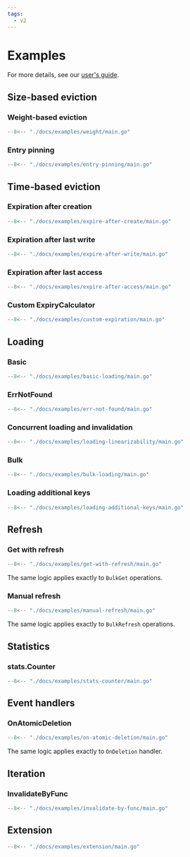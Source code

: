 ```yaml
---
tags:
  - v2
---
```


# Examples

For more details, see our [user's guide](./getting-started.md).

## Size-based eviction

### Weight-based eviction

```go
--8<-- "./docs/examples/weight/main.go"
```

### Entry pinning

```go
--8<-- "./docs/examples/entry-pinning/main.go"
```

## Time-based eviction

### Expiration after creation

```go
--8<-- "./docs/examples/expire-after-create/main.go"
```

### Expiration after last write

```go
--8<-- "./docs/examples/expire-after-write/main.go"
```

### Expiration after last access

```go
--8<-- "./docs/examples/expire-after-access/main.go"
```

### Custom ExpiryCalculator

```go
--8<-- "./docs/examples/custom-expiration/main.go"
```

## Loading

### Basic

```go
--8<-- "./docs/examples/basic-loading/main.go"
```

### ErrNotFound

```go
--8<-- "./docs/examples/err-not-found/main.go"
```

### Concurrent loading and invalidation

```go
--8<-- "./docs/examples/loading-linearizability/main.go"
```

### Bulk

```go
--8<-- "./docs/examples/bulk-loading/main.go"
```

### Loading additional keys

```go
--8<-- "./docs/examples/loading-additional-keys/main.go"
```

## Refresh

### Get with refresh

```go
--8<-- "./docs/examples/get-with-refresh/main.go"
```

The same logic applies exactly to `BulkGet` operations.

### Manual refresh

```go
--8<-- "./docs/examples/manual-refresh/main.go"
```

The same logic applies exactly to `BulkRefresh` operations.

## Statistics

### stats.Counter

```go
--8<-- "./docs/examples/stats-counter/main.go"
```

## Event handlers

### OnAtomicDeletion

```go
--8<-- "./docs/examples/on-atomic-deletion/main.go"
```

The same logic applies exactly to `OnDeletion` handler.

## Iteration

### InvalidateByFunc

```go
--8<-- "./docs/examples/invalidate-by-func/main.go"
```

## Extension

```go
--8<-- "./docs/examples/extension/main.go"
```
